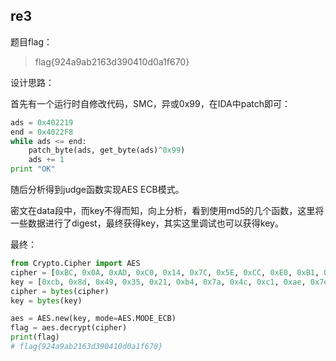 ## re3
题目flag：

> flag{924a9ab2163d390410d0a1f670}

设计思路：

首先有一个运行时自修改代码，SMC，异或0x99，在IDA中patch即可：

```python
ads = 0x402219
end = 0x4022F8
while ads <= end:
 	patch_byte(ads, get_byte(ads)^0x99)
 	ads += 1
print "OK"
```

随后分析得到judge函数实现AES ECB模式。

密文在data段中，而key不得而知，向上分析，看到使用md5的几个函数，这里将一些数据进行了digest，最终获得key，其实这里调试也可以获得key。

最终：

```python
from Crypto.Cipher import AES
cipher = [0xBC, 0x0A, 0xAD, 0xC0, 0x14, 0x7C, 0x5E, 0xCC, 0xE0, 0xB1, 0x40, 0xBC, 0x9C, 0x51, 0xD5, 0x2B, 0x46, 0xB2, 0xB9, 0x43, 0x4D, 0xE5, 0x32, 0x4B, 0xAD, 0x7F, 0xB4, 0xB3, 0x9C, 0xDB, 0x4B, 0x5B]
key = [0xcb, 0x8d, 0x49, 0x35, 0x21, 0xb4, 0x7a, 0x4c, 0xc1, 0xae, 0x7e, 0x62, 0x22, 0x92, 0x66, 0xce]
cipher = bytes(cipher)
key = bytes(key)

aes = AES.new(key, mode=AES.MODE_ECB)
flag = aes.decrypt(cipher)
print(flag)
# flag{924a9ab2163d390410d0a1f670}
```
